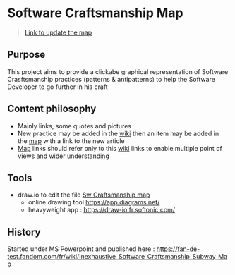 # Software Craftsmanship Map
> [Link to update the map](https://app.diagrams.net/#HMoustov%2Fsw-craftsmanship-map%2Fmain%2FSw%20Craftsmanship%20map)

## Purpose
This project aims to provide a clickabe graphical representation of Software Crasftsmanship practices (patterns & antipatterns) to help the Software Developer to go further in his craft

## Content philosophy
* Mainly links, some quotes and pictures
* New practice may be added in the [wiki](https://github.com/Moustov/sw-craftsmanship-map/wiki) then an item may be added in the [map](https://github.com/Moustov/sw-craftsmanship-map/blob/main/Sw%20Craftsmanship%20map) with a link to the new article
* [Map](https://github.com/Moustov/sw-craftsmanship-map/blob/main/Sw%20Craftsmanship%20map) links should refer only to this [wiki](https://github.com/Moustov/sw-craftsmanship-map/wiki) links to enable multiple point of views and wider understanding

## Tools
- draw.io to edit the file [Sw Craftsmanship map](https://github.com/Moustov/sw-craftsmanship-map/blob/main/Sw%20Craftsmanship%20map)
  * online drawing tool https://app.diagrams.net/
  * heavyweight app : https://draw-io.fr.softonic.com/

## History
Started under MS Powerpoint and published here : https://fan-de-test.fandom.com/fr/wiki/Inexhaustive_Software_Craftsmanship_Subway_Map
